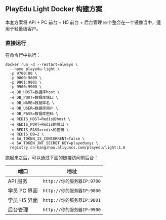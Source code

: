 ## PlayEdu Light Docker 构建方案

本套方案将 API + PC 前台 + H5 前台 + 后台管理 四个整合在一个镜像当中，适用于轻量级客户。

### 直接运行

在命令行中执行：

```
docker run -d --restart=always \
  --name playedu-light \
  -p 9700:80 \
  -p 9800:9800 \
  -p 9801:9801 \
  -p 9900:9900 \
  -e DB_HOST=数据库host \
  -e DB_PORT=数据库端口 \
  -e DB_NAME=数据库名 \
  -e DB_USER=数据库用户 \
  -e DB_PASS=数据库密码 \
  -e REDIS_HOST=Redis的host \
  -e REDIS_PORT=Redis的端口 \
  -e REDIS_PASS=redis的密码 \
  -e REDIS_DB=2 \
  -e SA_TOKEN_IS_CONCURRENT=false \
  -e SA_TOKEN_JWT_SECRET_KEY=playeduxyz \
  registry.cn-hangzhou.aliyuncs.com/playedu/light:1.6
```

跑起来之后，可以通过下面的链接访问前后台：

| 端口         | 地址                       |
| ------------ | -------------------------- |
| API 服务     | `http://你的服务器IP:9700` |
| 学员 PC 界面 | `http://你的服务器IP:9800` |
| 学员 H5 界面 | `http://你的服务器IP:9801` |
| 后台管理     | `http://你的服务器IP:9900` |

